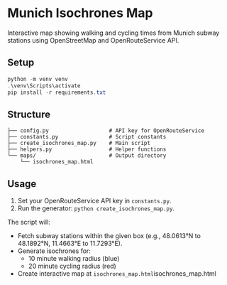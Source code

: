 # Munich Isochrones Map

Interactive map showing walking and cycling times from Munich subway stations using OpenStreetMap and OpenRouteService API.

## Setup

```powershell
python -m venv venv
.\venv\Scripts\activate
pip install -r requirements.txt
```

## Structure

```
├── config.py                   # API key for OpenRouteService
├── constants.py                # Script constants
├── create_isochrones_map.py    # Main script
├── helpers.py                  # Helper functions
└── maps/                       # Output directory
    └── isochrones_map.html
```

## Usage

1. Set your OpenRouteService API key in `constants.py`.
2. Run the generator: `python create_isochrones_map.py`.

The script will:

- Fetch subway stations within the given box (e.g., 48.0613°N to 48.1892°N, 11.4663°E to 11.7293°E).
- Generate isochrones for:
  - 10 minute walking radius (blue)
  - 20 minute cycling radius (red)
- Create interactive map at `isochrones_map.html`isochrones_map.html